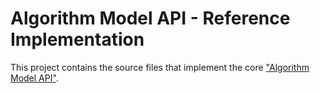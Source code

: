 # Algorithm Model API - Reference Implementation

This project contains the source files that implement the core ["Algorithm Model API"](../algorithm-model/README.md).


